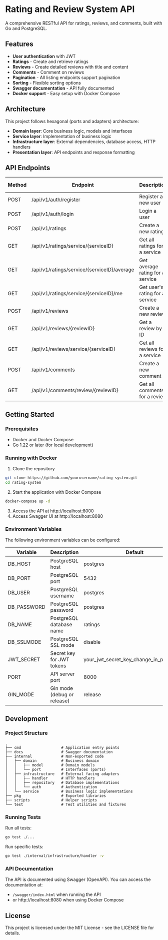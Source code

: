 # Rating and Review System API

A comprehensive RESTful API for ratings, reviews, and comments, built with Go and PostgreSQL.

## Features

- **User authentication** with JWT
- **Ratings** - Create and retrieve ratings
- **Reviews** - Create detailed reviews with title and content
- **Comments** - Comment on reviews
- **Pagination** - All listing endpoints support pagination
- **Sorting** - Flexible sorting options
- **Swagger documentation** - API fully documented
- **Docker support** - Easy setup with Docker Compose

## Architecture

This project follows hexagonal (ports and adapters) architecture:

- **Domain layer**: Core business logic, models and interfaces
- **Service layer**: Implementation of business logic
- **Infrastructure layer**: External dependencies, database access, HTTP handlers
- **Presentation layer**: API endpoints and response formatting

## API Endpoints

| Method | Endpoint                             | Description                                   | Auth Required |
|--------|--------------------------------------|-----------------------------------------------|--------------|
| POST   | /api/v1/auth/register                | Register a new user                           | No           |
| POST   | /api/v1/auth/login                   | Login a user                                  | No           |
| POST   | /api/v1/ratings                      | Create a new rating                           | Yes          |
| GET    | /api/v1/ratings/service/{serviceID}  | Get all ratings for a service                 | No           |
| GET    | /api/v1/ratings/service/{serviceID}/average | Get average rating for a service       | No           |
| GET    | /api/v1/ratings/service/{serviceID}/me | Get user's rating for a service            | Yes          |
| POST   | /api/v1/reviews                      | Create a new review                           | Yes          |
| GET    | /api/v1/reviews/{reviewID}           | Get a review by ID                            | No           |
| GET    | /api/v1/reviews/service/{serviceID}  | Get all reviews for a service                 | No           |
| POST   | /api/v1/comments                     | Create a new comment                          | Yes          |
| GET    | /api/v1/comments/review/{reviewID}   | Get all comments for a review                 | No           |

## Getting Started

### Prerequisites

- Docker and Docker Compose
- Go 1.22 or later (for local development)

### Running with Docker

1. Clone the repository
```bash
git clone https://github.com/yourusername/rating-system.git
cd rating-system
```

2. Start the application with Docker Compose
```bash
docker-compose up -d
```

3. Access the API at http://localhost:8000
4. Access Swagger UI at http://localhost:8080

### Environment Variables

The following environment variables can be configured:

| Variable        | Description                     | Default               |
|-----------------|---------------------------------|-----------------------|
| DB_HOST         | PostgreSQL host                 | postgres              |
| DB_PORT         | PostgreSQL port                 | 5432                  |
| DB_USER         | PostgreSQL username             | postgres              |
| DB_PASSWORD     | PostgreSQL password             | postgres              |
| DB_NAME         | PostgreSQL database name        | ratings               |
| DB_SSLMODE      | PostgreSQL SSL mode             | disable               |
| JWT_SECRET      | Secret key for JWT tokens       | your_jwt_secret_key_change_in_production |
| PORT            | API server port                 | 8000                  |
| GIN_MODE        | Gin mode (debug or release)     | release               |

## Development

### Project Structure

```
.
├── cmd                  # Application entry points
├── docs                 # Swagger documentation
├── internal             # Non-exported code
│   ├── domain           # Business domain
│   │   ├── model        # Domain models
│   │   └── port         # Interfaces (ports)
│   ├── infrastructure   # External facing adapters
│   │   ├── handler      # HTTP handlers
│   │   ├── repository   # Database implementations
│   │   └── auth         # Authentication
│   └── service          # Business logic implementations
├── pkg                  # Exported libraries
├── scripts              # Helper scripts
└── test                 # Test utilities and fixtures
```

### Running Tests

Run all tests:
```bash
go test ./...
```

Run specific tests:
```bash
go test ./internal/infrastructure/handler -v
```

### API Documentation

The API is documented using Swagger (OpenAPI). You can access the documentation at:

- `/swagger/index.html` when running the API
- or http://localhost:8080 when using Docker Compose

## License

This project is licensed under the MIT License - see the LICENSE file for details.
